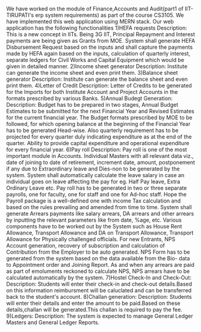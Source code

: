 We have worked on the module of Finance,Accounts and Audit(part1 of IIT-TIRUPATI's erp system requirements) as part of the course CS3105.
We have implemented this web application using MERN stack.
Our web application has the following functionalities
1)HEFA requests
Description:
This is a new concept in IITs. Being 3G IIT, Principal Repayment and Interest
payments are being given as Grants from MOE. System shall generate HEFA
Disbursement Request based on the inputs and shall capture the payments
made by HEFA again based on the inputs, calculation of quarterly interest,
separate ledgers for Civil Works and Capital Equipment which would be given
in detailed manner.
2)Income sheet generator
Description:
Institute can generate the income sheet and even print them.
3)Balance sheet generator
Description:
Institute can generate the balance sheet and even print them.
4)Letter of Credit
Description:
Letter of Credits to be generated for the Imports for both Institute Account and
Project Accounts in the formats prescribed by various Banks.
5)Annual Budegt Generation:
Description:
Budget has to be prepared in two stages, Annual Budget Estimates to be
submitted for the next Financial Year and Revised Estimates for the current
financial year. The Budget formats prescribed by MOE to be followed, for
which opening balance at the beginning of the Financial Year has to be
generated Head-wise. Also quarterly requirement has to be projected for every
quarter duly indicating expenditure as at the end of the quarter. Ability to
provide capital expenditure and operational expenditure for every financial
year.
6)Pay roll
Description:
Pay roll is one of the most important module in Accounts. Individual Masters
with all relevant data viz., date of joining to date of retirement, increment date,
amount, postponement if any due to Extraordinary leave and Dies-non to be
generated by the system. System shall automatically calculate the leave salary
in case an individual goes on leave affecting the pay for eg. Half Pay leave,
Extra Ordinary Leave etc. Pay roll has to be generated in two or three separate
payrolls, one for faculty, one for staff and one for Ad-hoc staff. Hope the Payroll
package is a well-defined one with income Tax calculation and based on the
rules prevailing and amended from time to time. System shall generate Arrears
payments like salary arrears, DA arrears and other arrears by inputting the
relevant parameters like from date, %age, etc. Various components have to be
worked out by the System such as House Rent Allowance, Transport Allowance
and DA on Transport Allowance, Transport Allowance for Physically challenged
officials.
For new Entrants, NPS Account generation, recovery of subscription and
calculation of Contribution from the Employer to be auto generated. NPS Form
has to be generated from the system based on the data available from the Bio-
data to Appointment order and Joining Report. As and when any arrears are
paid as part of emoluments reckoned to calculate NPS, NPS arrears have to be
calculated automatically by the system.
7)Hostel Check-In and Check-Out:
Description:
Students will enter their check-in and check-out details.Based on this
information reimbursment will be caluclated and can be transferred back
to the student's account.
8)Challan generation:
Description:
Students will enter their details and enter the amount to be paid.Based on
these details,challan will be generated.This challan is required to pay the fee.
9)Ledgers:
Description:
The system is expected to manage General Ledger Masters and General
Ledger Reports.
